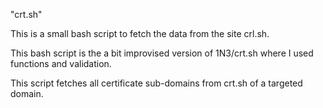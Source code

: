 "crt.sh"

<p>This is a small bash script to fetch the data from the site crl.sh.</p>
<p>
	This bash script is the a bit improvised version of 1N3/crt.sh where I used functions and validation.
</p>
<p>
	This script fetches all certificate sub-domains from crt.sh of a targeted domain.
</p>